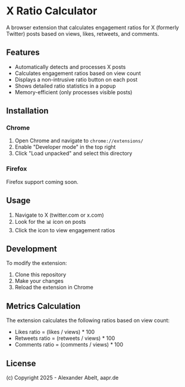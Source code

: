 # X Ratio Calculator

A browser extension that calculates engagement ratios for X (formerly Twitter) posts based on views, likes, retweets, and comments.

## Features

- Automatically detects and processes X posts
- Calculates engagement ratios based on view count
- Displays a non-intrusive ratio button on each post
- Shows detailed ratio statistics in a popup
- Memory-efficient (only processes visible posts)

## Installation

### Chrome

1. Open Chrome and navigate to `chrome://extensions/`
2. Enable "Developer mode" in the top right
3. Click "Load unpacked" and select this directory

### Firefox

Firefox support coming soon.

## Usage

1. Navigate to X (twitter.com or x.com)
2. Look for the 📊 icon on posts
3. Click the icon to view engagement ratios

## Development

To modify the extension:

1. Clone this repository
2. Make your changes
3. Reload the extension in Chrome

## Metrics Calculation

The extension calculates the following ratios based on view count:

- Likes ratio = (likes / views) \* 100
- Retweets ratio = (retweets / views) \* 100
- Comments ratio = (comments / views) \* 100

## License

(c) Copyright 2025 - Alexander Abelt, aapr.de
